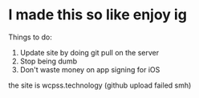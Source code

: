 # I made this so like enjoy ig

Things to do:
1. Update site by doing git pull on the server
2. Stop being dumb
3. Don't waste money on app signing for iOS 

the site is wcpss.technology (github upload failed smh)
